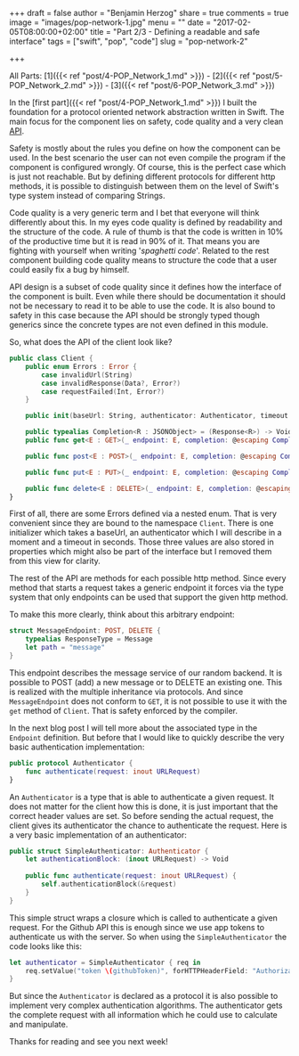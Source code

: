 +++
draft = false
author = "Benjamin Herzog"
share = true
comments = true
image = "images/pop-network-1.jpg"
menu = ""
date = "2017-02-05T08:00:00+02:00"
title = "Part 2/3 - Defining a readable and safe interface"
tags = ["swift", "pop", "code"]
slug = "pop-network-2"

+++

All Parts: [1]({{< ref "post/4-POP_Network_1.md" >}}) - [2]({{< ref "post/5-POP_Network_2.md" >}}) - [3]({{< ref "post/6-POP_Network_3.md" >}})

In the [first part]({{< ref "post/4-POP_Network_1.md" >}}) I built the foundation for a protocol oriented network abstraction written in Swift. The main focus for the component lies on safety, code quality and a very clean [API](https://en.wikipedia.org/wiki/Application_programming_interface).

Safety is mostly about the rules you define on how the component can be used. In the best scenario the user can not even compile the program if the component is configured wrongly. Of course, this is the perfect case which is just not reachable. But by defining different protocols for different http methods, it is possible to distinguish between them on the level of Swift's type system instead of comparing Strings.

Code quality is a very generic term and I bet that everyone will think differently about this. In my eyes code quality is defined by readability and the structure of the code. A rule of thumb is that the code is written in 10% of the productive time but it is read in 90% of it. That means you are fighting with yourself when writing '*spaghetti code*'. Related to the rest component building code quality means to structure the code that a user could easily fix a bug by himself.

API design is a subset of code quality since it defines how the interface of the component is built. Even while there should be documentation it should not be necessary to read it to be able to use the code. It is also bound to safety in this case because the API should be strongly typed though generics since the concrete types are not even defined in this module.

So, what does the API of the client look like?

```Swift
public class Client {
    public enum Errors : Error {
        case invalidUrl(String)
        case invalidResponse(Data?, Error?)
        case requestFailed(Int, Error?)
    }

    public init(baseUrl: String, authenticator: Authenticator, timeout: TimeInterval = default)

    public typealias Completion<R : JSONObject> = (Response<R>) -> Void
    public func get<E : GET>(_ endpoint: E, completion: @escaping Completion<E.ResponseType>)

    public func post<E : POST>(_ endpoint: E, completion: @escaping Completion<E.ResponseType>)

    public func put<E : PUT>(_ endpoint: E, completion: @escaping Completion<E.ResponseType>)

    public func delete<E : DELETE>(_ endpoint: E, completion: @escaping Completion<E.ResponseType>)
}
```

First of all, there are some Errors defined via a nested enum. That is very convenient since they are bound to the namespace `Client`. There is one initializer which takes a baseUrl, an authenticator which I will describe in a moment and a timeout in seconds. Those three values are also stored in properties which might also be part of the interface but I removed them from this view for clarity.

The rest of the API are methods for each possible http method. Since every method that starts a request takes a generic endpoint it forces via the type system that only endpoints can be used that support the given http method.

To make this more clearly, think about this arbitrary endpoint:

```Swift
struct MessageEndpoint: POST, DELETE {
    typealias ResponseType = Message
    let path = "message"
}
```

This endpoint describes the message service of our random backend. It is possible to POST (add) a new message or to DELETE an existing one. This is realized with the multiple inheritance via protocols. And since `MessageEndpoint` does not conform to `GET`, it is not possible to use it with the `get` method of `Client`. That is safety enforced by the compiler.

In the next blog post I will tell more about the associated type in the `Endpoint` definition. But before that I would like to quickly describe the very basic authentication implementation:

```Swift
public protocol Authenticator {
    func authenticate(request: inout URLRequest)
}
```

An `Authenticator` is a type that is able to authenticate a given request. It does not matter for the client how this is done, it is just important that the correct header values are set. So before sending the actual request, the client gives its authenticator the chance to authenticate the request. Here is a very basic implementation of an authenticator:

```Swift
public struct SimpleAuthenticator: Authenticator {
    let authenticationBlock: (inout URLRequest) -> Void
    
    public func authenticate(request: inout URLRequest) {
        self.authenticationBlock(&request)
    }
}
```

This simple struct wraps a closure which is called to authenticate a given request. For the Github API this is enough since we use app tokens to authenticate us with the server. So when using the `SimpleAuthenticator` the code looks like this:

```Swift
let authenticator = SimpleAuthenticator { req in
	req.setValue("token \(githubToken)", forHTTPHeaderField: "Authorization")
}
```

But since the `Authenticator` is declared as a protocol it is also possible to implement very complex authentication algorithms. The authenticator gets the complete request with all information which he could use to calculate and manipulate.

Thanks for reading and see you next week!

